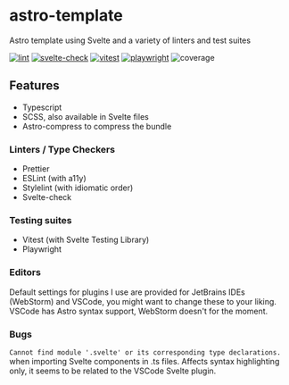 # astro-template
Astro template using Svelte and a variety of linters and test suites

[![lint](https://github.com/Shmuppel/astro-template/actions/workflows/lint.yml/badge.svg)](https://github.com/Shmuppel/astro-template/actions/workflows/lint.yml)
[![svelte-check](https://github.com/Shmuppel/astro-template/actions/workflows/svelte-check.yml/badge.svg)](https://github.com/Shmuppel/astro-template/actions/workflows/svelte-check.yml)
[![vitest](https://github.com/Shmuppel/astro-template/actions/workflows/vitest.yml/badge.svg)](https://github.com/Shmuppel/astro-template/actions/workflows/vitest.yml)
[![playwright](https://github.com/Shmuppel/astro-template/actions/workflows/playwright.yml/badge.svg)](https://github.com/Shmuppel/astro-template/actions/workflows/playwright.yml)
![coverage](https://img.shields.io/endpoint?url=https://gist.githubusercontent.com/shmuppel/3eca25da4f1f1f04172a54cfd111b698/raw/astro-template-coverage.json)

## Features
- Typescript
- SCSS, also available in Svelte files
- Astro-compress to compress the bundle

### Linters / Type Checkers
- Prettier  
- ESLint (with a11y)
- Stylelint  (with idiomatic order)
- Svelte-check  

### Testing suites
- Vitest (with Svelte Testing Library)
- Playwright

### Editors
Default settings for plugins I use are provided for JetBrains IDEs (WebStorm) and VSCode, you might want to change these to your liking. VSCode has Astro syntax support, WebStorm doesn't for the moment. 


### Bugs
`Cannot find module '.svelte' or its corresponding type declarations.` when importing Svelte components in .ts files. Affects syntax highlighting only, it seems to be related to the VSCode Svelte plugin.

